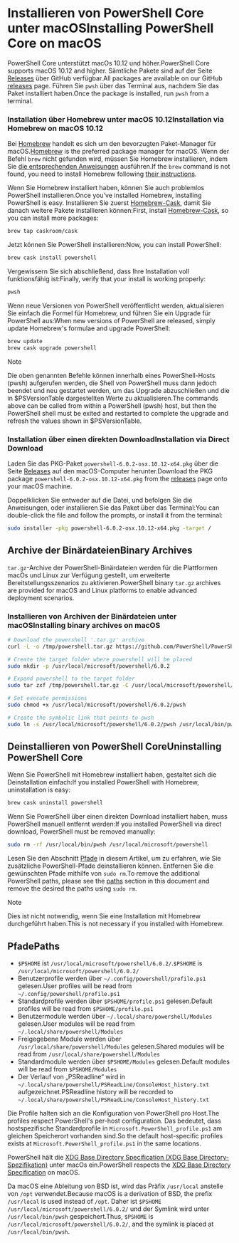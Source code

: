 # <a name="installing-powershell-core-on-macos"></a><span data-ttu-id="94710-101">Installieren von PowerShell Core unter macOS</span><span class="sxs-lookup"><span data-stu-id="94710-101">Installing PowerShell Core on macOS</span></span>

<span data-ttu-id="94710-102">PowerShell Core unterstützt macOs 10.12 und höher.</span><span class="sxs-lookup"><span data-stu-id="94710-102">PowerShell Core supports macOS 10.12 and higher.</span></span>
<span data-ttu-id="94710-103">Sämtliche Pakete sind auf der Seite [Releases][] über GitHub verfügbar.</span><span class="sxs-lookup"><span data-stu-id="94710-103">All packages are available on our GitHub [releases][] page.</span></span>
<span data-ttu-id="94710-104">Führen Sie `pwsh` über das Terminal aus, nachdem Sie das Paket installiert haben.</span><span class="sxs-lookup"><span data-stu-id="94710-104">Once the package is installed, run `pwsh` from a terminal.</span></span>

### <a name="installation-via-homebrew-on-macos-1012"></a><span data-ttu-id="94710-105">Installation über Homebrew unter macOS 10.12</span><span class="sxs-lookup"><span data-stu-id="94710-105">Installation via Homebrew on macOS 10.12</span></span>

<span data-ttu-id="94710-106">Bei [Homebrew][brew] handelt es sich um den bevorzugten Paket-Manager für macOS.</span><span class="sxs-lookup"><span data-stu-id="94710-106">[Homebrew][brew] is the preferred package manager for macOS.</span></span>
<span data-ttu-id="94710-107">Wenn der Befehl `brew` nicht gefunden wird, müssen Sie Homebrew installieren, indem Sie [die entsprechenden Anweisungen][brew] ausführen.</span><span class="sxs-lookup"><span data-stu-id="94710-107">If the `brew` command is not found, you need to install Homebrew following [their instructions][brew].</span></span>

<span data-ttu-id="94710-108">Wenn Sie Homebrew installiert haben, können Sie auch problemlos PowerShell installieren.</span><span class="sxs-lookup"><span data-stu-id="94710-108">Once you've installed Homebrew, installing PowerShell is easy.</span></span>
<span data-ttu-id="94710-109">Installieren Sie zuerst [Homebrew-Cask][cask], damit Sie danach weitere Pakete installieren können:</span><span class="sxs-lookup"><span data-stu-id="94710-109">First, install [Homebrew-Cask][cask], so you can install more packages:</span></span>

```sh
brew tap caskroom/cask
```

<span data-ttu-id="94710-110">Jetzt können Sie PowerShell installieren:</span><span class="sxs-lookup"><span data-stu-id="94710-110">Now, you can install PowerShell:</span></span>

```sh
brew cask install powershell
```

<span data-ttu-id="94710-111">Vergewissern Sie sich abschließend, dass Ihre Installation voll funktionsfähig ist:</span><span class="sxs-lookup"><span data-stu-id="94710-111">Finally, verify that your install is working properly:</span></span>

```sh
pwsh
```

<span data-ttu-id="94710-112">Wenn neue Versionen von PowerShell veröffentlicht werden, aktualisieren Sie einfach die Formel für Homebrew, und führen Sie ein Upgrade für PowerShell aus:</span><span class="sxs-lookup"><span data-stu-id="94710-112">When new versions of PowerShell are released, simply update Homebrew's formulae and upgrade PowerShell:</span></span>

```sh
brew update
brew cask upgrade powershell
```

> [!NOTE]
> <span data-ttu-id="94710-113">Die oben genannten Befehle können innerhalb eines PowerShell-Hosts (pwsh) aufgerufen werden, die Shell von PowerShell muss dann jedoch beendet und neu gestartet werden, um das Upgrade abzuschließen und die in $PSVersionTable dargestellten Werte zu aktualisieren.</span><span class="sxs-lookup"><span data-stu-id="94710-113">The commands above can be called from within a PowerShell (pwsh) host, but then the PowerShell shell must be exited and restarted to complete the upgrade and refresh the values shown in $PSVersionTable.</span></span>

[brew]: http://brew.sh/
[cask]: https://caskroom.github.io/

### <a name="installation-via-direct-download"></a><span data-ttu-id="94710-114">Installation über einen direkten Download</span><span class="sxs-lookup"><span data-stu-id="94710-114">Installation via Direct Download</span></span>

<span data-ttu-id="94710-115">Laden Sie das PKG-Paket `powershell-6.0.2-osx.10.12-x64.pkg` über die Seite [Releases][] auf den macOS-Computer herunter.</span><span class="sxs-lookup"><span data-stu-id="94710-115">Download the PKG package `powershell-6.0.2-osx.10.12-x64.pkg` from the [releases][] page onto your macOS machine.</span></span>

<span data-ttu-id="94710-116">Doppelklicken Sie entweder auf die Datei, und befolgen Sie die Anweisungen, oder installieren Sie das Paket über das Terminal:</span><span class="sxs-lookup"><span data-stu-id="94710-116">You can double-click the file and follow the prompts, or install it from the terminal:</span></span>

```sh
sudo installer -pkg powershell-6.0.2-osx.10.12-x64.pkg -target /
```

## <a name="binary-archives"></a><span data-ttu-id="94710-117">Archive der Binärdateien</span><span class="sxs-lookup"><span data-stu-id="94710-117">Binary Archives</span></span>

<span data-ttu-id="94710-118">`tar.gz`-Archive der PowerShell-Binärdateien werden für die Plattformen macOs und Linux zur Verfügung gestellt, um erweiterte Bereitstellungsszenarios zu aktivieren.</span><span class="sxs-lookup"><span data-stu-id="94710-118">PowerShell binary `tar.gz` archives are provided for macOS and Linux platforms to enable advanced deployment scenarios.</span></span>

### <a name="installing-binary-archives-on-macos"></a><span data-ttu-id="94710-119">Installieren von Archiven der Binärdateien unter macOS</span><span class="sxs-lookup"><span data-stu-id="94710-119">Installing binary archives on macOS</span></span>

```sh
# Download the powershell '.tar.gz' archive
curl -L -o /tmp/powershell.tar.gz https://github.com/PowerShell/PowerShell/releases/download/v6.0.2/powershell-6.0.2-osx-x64.tar.gz

# Create the target folder where powershell will be placed
sudo mkdir -p /usr/local/microsoft/powershell/6.0.2

# Expand powershell to the target folder
sudo tar zxf /tmp/powershell.tar.gz -C /usr/local/microsoft/powershell/6.0.2

# Set execute permissions
sudo chmod +x /usr/local/microsoft/powershell/6.0.2/pwsh

# Create the symbolic link that points to pwsh
sudo ln -s /usr/local/microsoft/powershell/6.0.2/pwsh /usr/local/bin/pwsh
```

## <a name="uninstalling-powershell-core"></a><span data-ttu-id="94710-120">Deinstallieren von PowerShell Core</span><span class="sxs-lookup"><span data-stu-id="94710-120">Uninstalling PowerShell Core</span></span>

<span data-ttu-id="94710-121">Wenn Sie PowerShell mit Homebrew installiert haben, gestaltet sich die Deinstallation einfach:</span><span class="sxs-lookup"><span data-stu-id="94710-121">If you installed PowerShell with Homebrew, uninstallation is easy:</span></span>

```sh
brew cask uninstall powershell
```

<span data-ttu-id="94710-122">Wenn Sie PowerShell über einen direkten Download installiert haben, muss PowerShell manuell entfernt werden:</span><span class="sxs-lookup"><span data-stu-id="94710-122">If you installed PowerShell via direct download, PowerShell must be removed manually:</span></span>

```sh
sudo rm -rf /usr/local/bin/pwsh /usr/local/microsoft/powershell
```

<span data-ttu-id="94710-123">Lesen Sie den Abschnitt [Pfade][] in diesem Artikel, um zu erfahren, wie Sie zusätzliche PowerShell-Pfade deinstallieren können. Entfernen Sie die gewünschten Pfade mithilfe von `sudo rm`.</span><span class="sxs-lookup"><span data-stu-id="94710-123">To remove the additional PowerShell paths, please see the [paths][] section in this document and remove the desired the paths using `sudo rm`.</span></span>

> [!NOTE]
> <span data-ttu-id="94710-124">Dies ist nicht notwendig, wenn Sie eine Installation mit Homebrew durchgeführt haben.</span><span class="sxs-lookup"><span data-stu-id="94710-124">This is not necessary if you installed with Homebrew.</span></span>

[Pfade]:#paths
[paths]:#paths

## <a name="paths"></a><span data-ttu-id="94710-126">Pfade</span><span class="sxs-lookup"><span data-stu-id="94710-126">Paths</span></span>

* <span data-ttu-id="94710-127">`$PSHOME` ist `/usr/local/microsoft/powershell/6.0.2/`.</span><span class="sxs-lookup"><span data-stu-id="94710-127">`$PSHOME` is `/usr/local/microsoft/powershell/6.0.2/`</span></span>
* <span data-ttu-id="94710-128">Benutzerprofile werden über `~/.config/powershell/profile.ps1` gelesen.</span><span class="sxs-lookup"><span data-stu-id="94710-128">User profiles will be read from `~/.config/powershell/profile.ps1`</span></span>
* <span data-ttu-id="94710-129">Standardprofile werden über `$PSHOME/profile.ps1` gelesen.</span><span class="sxs-lookup"><span data-stu-id="94710-129">Default profiles will be read from `$PSHOME/profile.ps1`</span></span>
* <span data-ttu-id="94710-130">Benutzermodule werden über `~/.local/share/powershell/Modules` gelesen.</span><span class="sxs-lookup"><span data-stu-id="94710-130">User modules will be read from `~/.local/share/powershell/Modules`</span></span>
* <span data-ttu-id="94710-131">Freigegebene Module werden über `/usr/local/share/powershell/Modules` gelesen.</span><span class="sxs-lookup"><span data-stu-id="94710-131">Shared modules will be read from `/usr/local/share/powershell/Modules`</span></span>
* <span data-ttu-id="94710-132">Standardmodule werden über `$PSHOME/Modules` gelesen.</span><span class="sxs-lookup"><span data-stu-id="94710-132">Default modules will be read from `$PSHOME/Modules`</span></span>
* <span data-ttu-id="94710-133">Der Verlauf von „PSReadline“ wird in `~/.local/share/powershell/PSReadLine/ConsoleHost_history.txt` aufgezeichnet.</span><span class="sxs-lookup"><span data-stu-id="94710-133">PSReadline history will be recorded to `~/.local/share/powershell/PSReadLine/ConsoleHost_history.txt`</span></span>

<span data-ttu-id="94710-134">Die Profile halten sich an die Konfiguration von PowerShell pro Host.</span><span class="sxs-lookup"><span data-stu-id="94710-134">The profiles respect PowerShell's per-host configuration.</span></span>
<span data-ttu-id="94710-135">Das bedeutet, dass hostspezifische Standardprofile in `Microsoft.PowerShell_profile.ps1` am gleichen Speicherort vorhanden sind.</span><span class="sxs-lookup"><span data-stu-id="94710-135">So the default host-specific profiles exists at `Microsoft.PowerShell_profile.ps1` in the same locations.</span></span>

<span data-ttu-id="94710-136">PowerShell hält die [XDG Base Directory Specification (XDG Base Directory-Spezifikation)][xdg-bds] unter macOs ein.</span><span class="sxs-lookup"><span data-stu-id="94710-136">PowerShell respects the [XDG Base Directory Specification][xdg-bds] on macOS.</span></span>

<span data-ttu-id="94710-137">Da macOS eine Ableitung von BSD ist, wird das Präfix `/usr/local` anstelle von `/opt` verwendet.</span><span class="sxs-lookup"><span data-stu-id="94710-137">Because macOS is a derivation of BSD, the prefix `/usr/local` is used instead of `/opt`.</span></span>
<span data-ttu-id="94710-138">Daher ist `$PSHOME` `/usr/local/microsoft/powershell/6.0.2/` und der Symlink wird unter `/usr/local/bin/pwsh` gespeichert.</span><span class="sxs-lookup"><span data-stu-id="94710-138">Thus, `$PSHOME` is `/usr/local/microsoft/powershell/6.0.2/`, and the symlink is placed at `/usr/local/bin/pwsh`.</span></span>

[Releases]: https://github.com/PowerShell/PowerShell/releases/latest
[releases]: https://github.com/PowerShell/PowerShell/releases/latest
[xdg-bds]: https://specifications.freedesktop.org/basedir-spec/basedir-spec-latest.html
